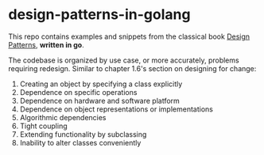 # design-patterns-in-golang

This repo contains examples and snippets from the classical book [Design Patterns](https://en.wikipedia.org/wiki/Design_Patterns), **written in go**.

The codebase is organized by use case, or more accurately, problems requiring redesign. Similar to chapter 1.6's section on designing for change:

1. Creating an object by specifying a class explicitly
2. Dependence on specific operations
3. Dependence on hardware and software platform
4. Dependence on object representations or implementations
5. Algorithmic dependencies
6. Tight coupling
7. Extending functionality by subclassing
8. Inability to alter classes conveniently
